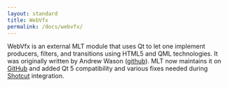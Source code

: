 ```yaml
---
layout: standard
title: WebVfx
permalink: /docs/webvfx/
---
```


WebVfx is an
external MLT module that uses Qt to let one implement producers, filters,
and transitions using HTML5 and QML technologies. It was originally written
by Andrew Wason ([github](http://rectalogic.github.io/webvfx)). MLT now
maintains it on [GitHub](https://github.com/mltframework/webvfx)
and added Qt 5 compatibility and various fixes needed during
[Shotcut](https://www.shotcut.org/) integration.
